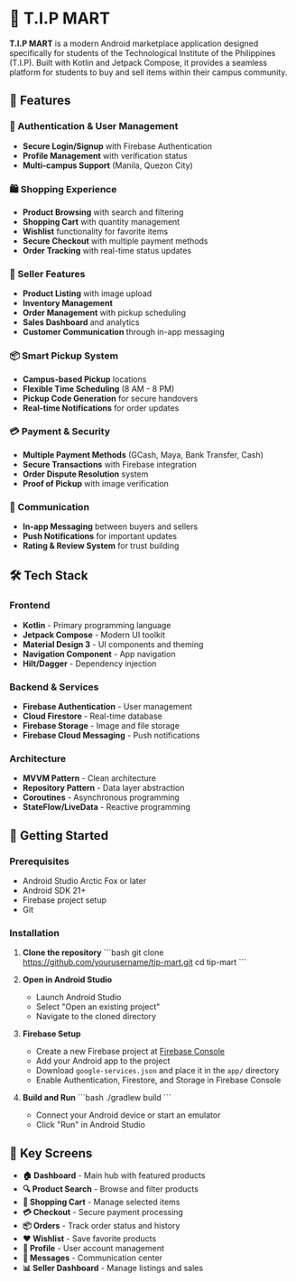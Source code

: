 # 🛒 T.I.P MART

**T.I.P MART** is a modern Android marketplace application designed specifically for students of the Technological Institute of the Philippines (T.I.P). Built with Kotlin and Jetpack Compose, it provides a seamless platform for students to buy and sell items within their campus community.

## 📱 Features

### 🔐 Authentication & User Management
- **Secure Login/Signup** with Firebase Authentication
- **Profile Management** with verification status
- **Multi-campus Support** (Manila, Quezon City)

### 🛍️ Shopping Experience
- **Product Browsing** with search and filtering
- **Shopping Cart** with quantity management
- **Wishlist** functionality for favorite items
- **Secure Checkout** with multiple payment methods
- **Order Tracking** with real-time status updates

### 💼 Seller Features
- **Product Listing** with image upload
- **Inventory Management** 
- **Order Management** with pickup scheduling
- **Sales Dashboard** and analytics
- **Customer Communication** through in-app messaging

### 📦 Smart Pickup System
- **Campus-based Pickup** locations
- **Flexible Time Scheduling** (8 AM - 8 PM)
- **Pickup Code Generation** for secure handovers
- **Real-time Notifications** for order updates

### 💳 Payment & Security
- **Multiple Payment Methods** (GCash, Maya, Bank Transfer, Cash)
- **Secure Transactions** with Firebase integration
- **Order Dispute Resolution** system
- **Proof of Pickup** with image verification

### 💬 Communication
- **In-app Messaging** between buyers and sellers
- **Push Notifications** for important updates
- **Rating & Review System** for trust building

## 🛠️ Tech Stack

### Frontend
- **Kotlin** - Primary programming language
- **Jetpack Compose** - Modern UI toolkit
- **Material Design 3** - UI components and theming
- **Navigation Component** - App navigation
- **Hilt/Dagger** - Dependency injection

### Backend & Services
- **Firebase Authentication** - User management
- **Cloud Firestore** - Real-time database
- **Firebase Storage** - Image and file storage
- **Firebase Cloud Messaging** - Push notifications

### Architecture
- **MVVM Pattern** - Clean architecture
- **Repository Pattern** - Data layer abstraction
- **Coroutines** - Asynchronous programming
- **StateFlow/LiveData** - Reactive programming

## 🚀 Getting Started

### Prerequisites
- Android Studio Arctic Fox or later
- Android SDK 21+
- Firebase project setup
- Git

### Installation

1. **Clone the repository**
   \`\`\`bash
   git clone https://github.com/yourusername/tip-mart.git
   cd tip-mart
   \`\`\`

2. **Open in Android Studio**
   - Launch Android Studio
   - Select "Open an existing project"
   - Navigate to the cloned directory

3. **Firebase Setup**
   - Create a new Firebase project at [Firebase Console](https://console.firebase.google.com)
   - Add your Android app to the project
   - Download `google-services.json` and place it in the `app/` directory
   - Enable Authentication, Firestore, and Storage in Firebase Console

4. **Build and Run**
   \`\`\`bash
   ./gradlew build
   \`\`\`
   - Connect your Android device or start an emulator
   - Click "Run" in Android Studio


## 🎯 Key Screens

- **🏠 Dashboard** - Main hub with featured products
- **🔍 Product Search** - Browse and filter products
- **🛒 Shopping Cart** - Manage selected items
- **💳 Checkout** - Secure payment processing
- **📦 Orders** - Track order status and history
- **❤️ Wishlist** - Save favorite products
- **👤 Profile** - User account management
- **💬 Messages** - Communication center
- **📊 Seller Dashboard** - Manage listings and sales

